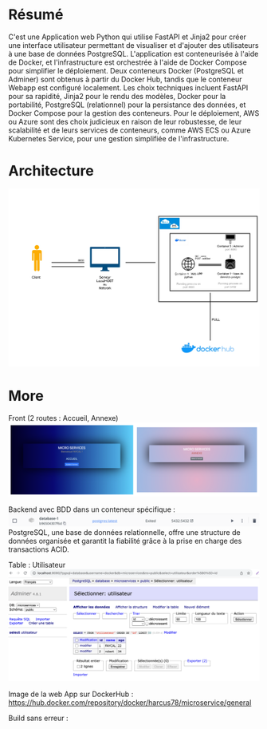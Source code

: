 # Résumé
C'est une Application web Python qui utilise FastAPI et Jinja2 pour créer une interface utilisateur permettant de visualiser et d'ajouter des utilisateurs à une base de données PostgreSQL. L'application est conteneurisée à l'aide de Docker, et l'infrastructure est orchestrée à l'aide de Docker Compose pour simplifier le déploiement. Deux conteneurs Docker (PostgreSQL et Adminer) sont obtenus à partir du Docker Hub, tandis que le conteneur Webapp est configuré localement. Les choix techniques incluent FastAPI pour sa rapidité, Jinja2 pour le rendu des modèles, Docker pour la portabilité, PostgreSQL (relationnel) pour la persistance des données, et Docker Compose pour la gestion des conteneurs. Pour le déploiement, AWS ou Azure sont des choix judicieux en raison de leur robustesse, de leur scalabilité et de leurs services de conteneurs, comme AWS ECS ou Azure Kubernetes Service, pour une gestion simplifiée de l'infrastructure.

# Architecture
<img src="templates/img/architecture.jpg">

# More
Front (2 routes : Accueil, Annexe)
<img src="templates/img/route.png">

Backend avec BDD dans un conteneur spécifique :
<img src="templates/img/containerbdd.png">
PostgreSQL, une base de données relationnelle, offre une structure de données organisée et garantit la fiabilité grâce à la prise en charge des transactions ACID.

Table : Utilisateur
<img src="templates/img/postgre.png">




Image de la web App sur DockerHub :
https://hub.docker.com/repository/docker/harcus78/microservice/general

Build sans erreur : 

